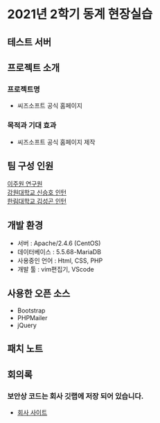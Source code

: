 # 2021년 2학기 동계 현장실습  

  
## 테스트 서버

## 프로젝트 소개 
### 프로젝트명
  * 씨즈소프트 공식 홈페이지
### 목적과 기대 효과  
  * 씨즈소프트 공식 홈페이지 제작
  
## 팀 구성 인원  
[이주원 연구원]( https://github.com/juwonlee-dev )  
[강원대학교 신승호 인턴]( https://github.com/seuhong98 )  
[한림대학교 김성곤 인턴]( https://github.com/HanBI24 )  
  
## 개발 환경
 * 서버 : Apache/2.4.6 (CentOS)
 * 데이터베이스 : 5.5.68-MariaDB 
 * 사용중인 언어 : Html, CSS, PHP  
 * 개발 툴 : vim편집기, VScode
 
## 사용한 오픈 소스
   * Bootstrap
   * PHPMailer
   * jQuery

## 패치 노트
  
## 회의록


### 보안상 코드는 회사 깃랩에 저장 되어 있습니다.
* [회사 사이트]( https://seedssoft.com/ )  

